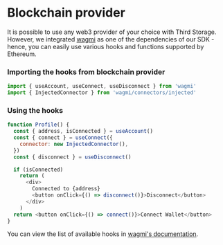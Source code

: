 # Blockchain provider

It is possible to use any web3 provider of your choice with Third Storage. However, we integrated [wagmi](https://wagmi.sh/) as one of the dependencies of our SDK - hence, you can easily use various hooks and functions supported by Ethereum.

### Importing the hooks from blockchain provider

```js
import { useAccount, useConnect, useDisconnect } from 'wagmi'
import { InjectedConnector } from 'wagmi/connectors/injected'
```

### Using the hooks

```js
function Profile() {
  const { address, isConnected } = useAccount()
  const { connect } = useConnect({
    connector: new InjectedConnector(),
  })
  const { disconnect } = useDisconnect()

  if (isConnected)
    return (
      <div>
        Connected to {address}
        <button onClick={() => disconnect()}>Disconnect</button>
      </div>
    )
  return <button onClick={() => connect()}>Connect Wallet</button>
}
```

You can view the list of available hooks in [wagmi's documentation](https://wagmi.sh/docs/hooks/useAccount).